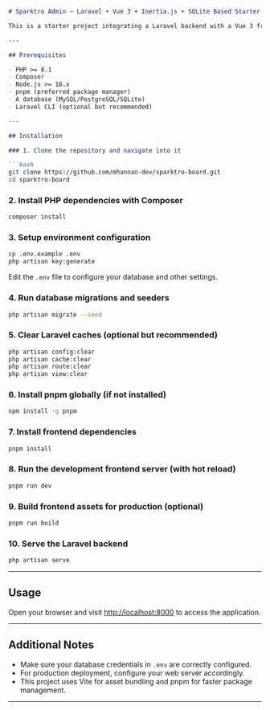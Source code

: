 ````markdown
# Sparktro Admin — Laravel + Vue 3 + Inertia.js + SQLite Based Starter

This is a starter project integrating a Laravel backend with a Vue 3 frontend using Inertia.js for seamless SPA-like navigation. The frontend uses Vite and pnpm as the package manager.

---

## Prerequisites

- PHP >= 8.1
- Composer
- Node.js >= 16.x
- pnpm (preferred package manager)
- A database (MySQL/PostgreSQL/SQLite)
- Laravel CLI (optional but recommended)

---

## Installation

### 1. Clone the repository and navigate into it

```bash
git clone https://github.com/mhannan-dev/sparktro-board.git
cd sparktro-board
````

### 2. Install PHP dependencies with Composer

```bash
composer install
```

### 3. Setup environment configuration

```bash
cp .env.example .env
php artisan key:generate
```

Edit the `.env` file to configure your database and other settings.

### 4. Run database migrations and seeders

```bash
php artisan migrate --seed
```

### 5. Clear Laravel caches (optional but recommended)

```bash
php artisan config:clear
php artisan cache:clear
php artisan route:clear
php artisan view:clear
```

### 6. Install pnpm globally (if not installed)

```bash
npm install -g pnpm
```

### 7. Install frontend dependencies

```bash
pnpm install
```

### 8. Run the development frontend server (with hot reload)

```bash
pnpm run dev
```

### 9. Build frontend assets for production (optional)

```bash
pnpm run build
```

### 10. Serve the Laravel backend

```bash
php artisan serve
```

---

## Usage

Open your browser and visit [http://localhost:8000](http://localhost:8000) to access the application.

---

## Additional Notes

* Make sure your database credentials in `.env` are correctly configured.
* For production deployment, configure your web server accordingly.
* This project uses Vite for asset bundling and pnpm for faster package management.

---
```
